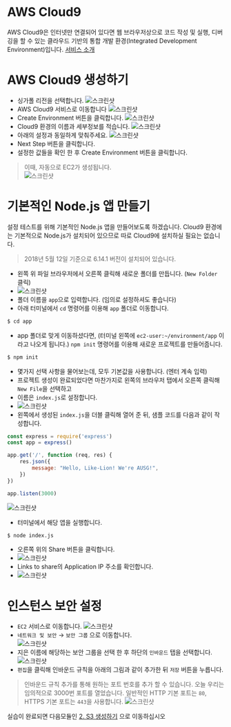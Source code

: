 # AWS Cloud9
<!-- ![c9](https://i.imgur.com/rzZMKYN.png) -->

AWS Cloud9은 인터넷만 연결되어 있다면 웹 브라우저상으로 코드 작성 및 실행, 디버깅을 할 수 있는 클라우드 기반의 통합 개발 환경(Integrated Development Environment)입니다. [서비스 소개](https://aws.amazon.com/ko/cloud9/)  

# AWS Cloud9 생성하기 
- 싱가폴 리전을 선택합니다.
![스크린샷](images/screenshot-1.png)
- AWS Cloud9 서비스로 이동합니다
![스크린샷](images/screenshot-2.png)
- Create Environment 버튼을 클릭합니다.
![스크린샷](images/screenshot-3.png)
- Cloud9 환경의 이름과 세부정보를 적습니다.
![스크린샷](images/screenshot-4.png)
- 아래의 설정과 동일하게 맞춰주세요.
![스크린샷](images/screenshot-5.png)
- Next Step 버튼을 클릭합니다.  
- 설정한 값들을 확인 한 후 Create Environment 버튼을 클릭합니다.
> 이때, 자동으로 EC2가 생성됩니다.  
![스크린샷](images/screenshot-6.png)

# 기본적인 Node.js 앱 만들기
설정 테스트를 위해 기본적인 Node.js 앱을 만들어보도록 하겠습니다. Cloud9 환경에는 기본적으로 Node.js가 설치되어 있으므로 따로 Cloud9에 설치하실 필요는 없습니다.
> 2018년 5월 12일 기준으로 6.14.1 버전이 설치되어 있습니다.

- 왼쪽 위 파일 브라우저에서 오른쪽 클릭해 새로운 폴더를 만듭니다. (`New Folder` 클릭)
- ![스크린샷](images/screenshot-11.png)
- 폴더 이름을 `app`으로 입력합니다. (임의로 설정하셔도 좋습니다)  
- 아래 터미널에서 `cd` 명령어를 이용해 `app` 폴더로 이동합니다.

```bash
$ cd app
```

- app 폴더로 맞게 이동하셨다면, (터미널 왼쪽에 `ec2-user:~/environment/app` 이라고 나오게 됩니다.) `npm init` 명령어를 이용해 새로운 프로젝트를 만들어줍니다.  

```bash
$ npm init
```

- 몇가지 선택 사항을 물어보는데, 모두 기본값을 사용합니다. (엔터 계속 입력)
- 프로젝트 생성이 완료되었다면 마찬가지로 왼쪽의 브라우저 탭에서 오른쪽 클릭해 `New File`을 선택하고
- 이름은 `index.js`로 설정합니다.
- ![스크린샷](images/screenshot-12.png)
- 왼쪽에서 생성된 `index.js`을 더블 클릭해 열어 준 뒤, 샘플 코드를 다음과 같이 작성합니다.

```javascript
const express = require('express')
const app = express()

app.get('/', function (req, res) {
    res.json({
        message: "Hello, Like-Lion! We're AUSG!",
    })
})

app.listen(3000)
```

![스크린샷](images/screenshot-13.png)

- 터미널에서 해당 앱을 실행합니다.  

```bash
$ node index.js
```

- 오른쪽 위의 Share 버튼을 클릭합니다.
- ![스크린샷](images/screenshot-14.png)
- Links to share의 Application IP 주소를 확인합니다.
- ![스크린샷](images/screenshot-15.png)

# 인스턴스 보안 설정
- `EC2` 서비스로 이동합니다.
![스크린샷](images/screenshot-20.png)
- `네트워크 및 보안` → `보안 그룹` 으로 이동합니다.  
![스크린샷](images/screenshot-21.png)
- 지은 이름에 해당하는 보안 그룹을 선택 한 후 하단의 `인바운드` 탭을 선택합니다.
![스크린샷](images/screenshot-22.png)
- `편집`을 클릭해 인바운드 규칙을 아래의 그림과 같이 추가한 뒤 `저장` 버튼을 누릅니다.
> 인바운드 규칙 추가를 통해 원하는 포트 번호를 추가 할 수 있습니다. 오늘 우리는 임의적으로 3000번 포트를 열었습니다. 일반적인 HTTP 기본 포트는 `80`, HTTPS 기본 포트는 `443`을 사용합니다.
![스크린샷](images/screenshot-23.png)

실습이 완료되면 다음모듈인 [2. S3 생성하기](../2_S3) 으로 이동하십시오

